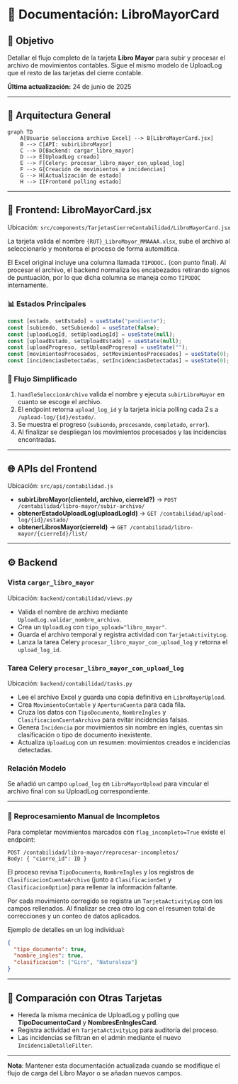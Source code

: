 # 📑 Documentación: LibroMayorCard

## 🎯 Objetivo
Detallar el flujo completo de la tarjeta **Libro Mayor** para subir y procesar el archivo de movimientos contables. Sigue el mismo modelo de UploadLog que el resto de las tarjetas del cierre contable.

**Última actualización:** 24 de junio de 2025

---

## 📐 Arquitectura General
```mermaid
graph TD
    A[Usuario selecciona archivo Excel] --> B[LibroMayorCard.jsx]
    B --> C[API: subirLibroMayor]
    C --> D[Backend: cargar_libro_mayor]
    D --> E[UploadLog creado]
    E --> F[Celery: procesar_libro_mayor_con_upload_log]
    F --> G[Creación de movimientos e incidencias]
    G --> H[Actualización de estado]
    H --> I[Frontend polling estado]
```

---

## 🎨 Frontend: LibroMayorCard.jsx
Ubicación: `src/components/TarjetasCierreContabilidad/LibroMayorCard.jsx`

La tarjeta valida el nombre `{RUT}_LibroMayor_MMAAAA.xlsx`, sube el archivo al seleccionarlo y monitorea el proceso de forma automática.

El Excel original incluye una columna llamada `TIPODOC.` (con punto final). Al procesar el archivo, el backend normaliza los encabezados retirando signos de puntuación, por lo que dicha columna se maneja como `TIPODOC` internamente.

### 📊 Estados Principales
```javascript
const [estado, setEstado] = useState("pendiente");
const [subiendo, setSubiendo] = useState(false);
const [uploadLogId, setUploadLogId] = useState(null);
const [uploadEstado, setUploadEstado] = useState(null);
const [uploadProgreso, setUploadProgreso] = useState("");
const [movimientosProcesados, setMovimientosProcesados] = useState(0);
const [incidenciasDetectadas, setIncidenciasDetectadas] = useState(0);
```

### 🔄 Flujo Simplificado
1. `handleSeleccionArchivo` valida el nombre y ejecuta `subirLibroMayor` en cuanto se escoge el archivo.
2. El endpoint retorna `upload_log_id` y la tarjeta inicia polling cada 2 s a `/upload-log/{id}/estado/`.
3. Se muestra el progreso (`subiendo`, `procesando`, `completado`, `error`).
4. Al finalizar se despliegan los movimientos procesados y las incidencias encontradas.

---

## 🌐 APIs del Frontend
Ubicación: `src/api/contabilidad.js`

- **subirLibroMayor(clienteId, archivo, cierreId?)** → `POST /contabilidad/libro-mayor/subir-archivo/`
- **obtenerEstadoUploadLog(uploadLogId)** → `GET /contabilidad/upload-log/{id}/estado/`
- **obtenerLibrosMayor(cierreId)** → `GET /contabilidad/libro-mayor/{cierreId}/list/`

---

## ⚙️ Backend
### Vista `cargar_libro_mayor`
Ubicación: `backend/contabilidad/views.py`
- Valida el nombre de archivo mediante `UploadLog.validar_nombre_archivo`.
- Crea un `UploadLog` con `tipo_upload="libro_mayor"`.
- Guarda el archivo temporal y registra actividad con `TarjetaActivityLog`.
- Lanza la tarea Celery `procesar_libro_mayor_con_upload_log` y retorna el `upload_log_id`.

### Tarea Celery `procesar_libro_mayor_con_upload_log`
Ubicación: `backend/contabilidad/tasks.py`
- Lee el archivo Excel y guarda una copia definitiva en `LibroMayorUpload`.
- Crea `MovimientoContable` y `AperturaCuenta` para cada fila.
- Cruza los datos con `TipoDocumento`, `NombreIngles` y `ClasificacionCuentaArchivo` para evitar incidencias falsas.
- Genera `Incidencia` por movimientos sin nombre en inglés, cuentas sin clasificación o tipo de documento inexistente.
- Actualiza `UploadLog` con un resumen: movimientos creados e incidencias detectadas.

### Relación Modelo
Se añadió un campo `upload_log` en `LibroMayorUpload` para vincular el archivo final con su UploadLog correspondiente.

---

### 🔁 Reprocesamiento Manual de Incompletos
Para completar movimientos marcados con `flag_incompleto=True` existe el endpoint:

```
POST /contabilidad/libro-mayor/reprocesar-incompletos/
Body: { "cierre_id": ID }
```

El proceso revisa `TipoDocumento`, `NombreIngles` y los registros de `ClasificacionCuentaArchivo`
(junto a `ClasificacionSet` y `ClasificacionOption`) para rellenar la información faltante.

Por cada movimiento corregido se registra un `TarjetaActivityLog` con los campos rellenados.
Al finalizar se crea otro log con el resumen total de correcciones y un conteo de datos aplicados.

Ejemplo de detalles en un log individual:

```json
{
  "tipo_documento": true,
  "nombre_ingles": true,
  "clasificacion": ["Giro", "Naturaleza"]
}
```

---

## 📝 Comparación con Otras Tarjetas
- Hereda la misma mecánica de UploadLog y polling que **TipoDocumentoCard** y **NombresEnInglesCard**.
- Registra actividad en `TarjetaActivityLog` para auditoría del proceso.
- Las incidencias se filtran en el admin mediante el nuevo `IncidenciaDetalleFilter`.

---

**Nota**: Mantener esta documentación actualizada cuando se modifique el flujo de carga del Libro Mayor o se añadan nuevos campos.
